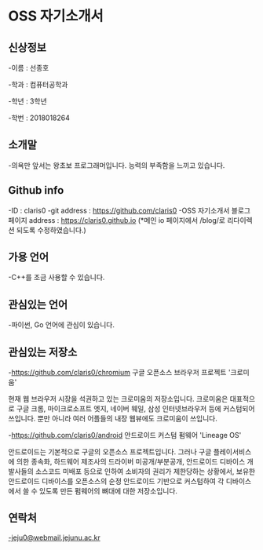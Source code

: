 # OSS 자기소개서


## 신상정보
  -이름 : 선종호
  
  -학과 : 컴퓨터공학과
  
  -학년 : 3학년
  
  -학번 : 2018018264
  
## 소개말
  -의욕만 앞서는 왕초보 프로그래머입니다. 능력의 부족함을 느끼고 있습니다.

## Github info
  -ID : claris0
  -git address : https://github.com/claris0
  -OSS 자기소개서 블로그 페이지 address : https://claris0.github.io
  (*메인 io 페이지에서 /blog/로 리다이렉션 되도록 수정하였습니다.)

## 가용 언어
  -C++를 조금 사용할 수 있습니다.
  
## 관심있는 언어
  -파이썬, Go 언어에 관심이 있습니다.

## 관심있는 저장소
  -https://github.com/claris0/chromium 구글 오픈소스 브라우저 프로젝트 '크로미움'
  
  현재 웹 브라우저 시장을 석권하고 있는 크로미움의 저장소입니다. 크로미움은 대표적으로 구글 크롬, 마이크로소프트 엣지, 네이버 웨일, 삼성 인터넷브라우저 등에 커스텀되어 쓰입니다. 뿐만 아니라 여러 어플들의 내장 웹뷰에도 크로미움이 쓰입니다.
  
  -https://github.com/claris0/android  안드로이드 커스텀 펌웨어 'Lineage OS'
  
  안드로이드는 기본적으로 구글의 오픈소스 프로젝트입니다. 그러나 구글 플레이서비스에 의한 종속화, 하드웨어 제조사의 드라이버 미공개/부분공개, 안드로이드 디바이스 개발사들의 소스코드 미배포 등으로 인하여 소비자의 권리가 제한당하는 상황에서, 보유한 안드로이드 디바이스를 오픈소스의 순정 안드로이드 기반으로 커스텀하여 각 디바이스에서 쓸 수 있도록 만든 펌웨어의 뼈대에 대한 저장소입니다.
  
## 연락처
  -jeju0@webmail.jejunu.ac.kr
